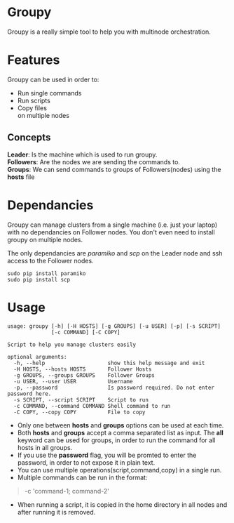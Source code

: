 # Groupy

Groupy is a really simple tool to help you with multinode orchestration.

# Features

Groupy can be used in order to:  
- Run single commands  
- Run scripts  
- Copy files  
on multiple nodes

## Concepts
**Leader**: Is the machine which is used to run groupy.  
**Followers**: Are the nodes we are sending the commands to.  
**Groups**: We can send commands to groups of Followers(nodes) using the **hosts** file  

# Dependancies

Groupy can manage clusters from a single machine (i.e. just your laptop) with no dependancies on Follower nodes.
You don't even need to install groupy on multiple nodes.

The only dependancies are  *paramiko*  and  *scp* on the Leader node and ssh access to the Follower nodes.
```
sudo pip install paramiko
sudo pip install scp
```

# Usage
```
usage: groupy [-h] [-H HOSTS] [-g GROUPS] [-u USER] [-p] [-s SCRIPT]
              [-c COMMAND] [-C COPY]

Script to help you manage clusters easily

optional arguments:
  -h, --help                    show this help message and exit
  -H HOSTS, --hosts HOSTS       Follower Hosts
  -g GROUPS, --groups GROUPS    Follower Groups
  -u USER, --user USER          Username
  -p, --password                Is password required. Do not enter password here.
  -s SCRIPT, --script SCRIPT    Script to run
  -c COMMAND, --command COMMAND Shell command to run
  -C COPY, --copy COPY          File to copy
```
- Only one between **hosts** and **groups** options can be used at each time.
- Both **hosts** and **groups** accept a comma separated list as input. The **all** keyword can be used for groups, in order to run the command for all hosts in all groups.
- If you use the **password** flag, you will be promted to enter the password, in order to not expose it in plain text.
- You can use multiple operations(script,command,copy) in a single run.
- Multiple commands can be run in the format:
> -c 'command-1; command-2'
- When running a script, it is copied in the home directory in all nodes and after running it is removed.